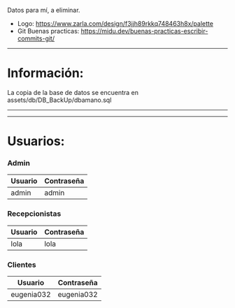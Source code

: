 Datos para mí, a eliminar.

 - Logo: https://www.zarla.com/design/f3jjh89rkkq748463h8x/palette
 - Git Buenas practicas: https://midu.dev/buenas-practicas-escribir-commits-git/
____________________________________________________________________________
# Información:

 La copia de la base de datos se encuentra en assets/db/DB_BackUp/dbamano.sql
____________________________________________________________________________


____________________________________________________________________________
# Usuarios:

### Admin
| Usuario | Contraseña |
|---|---|
| admin | admin |

### Recepcionistas
| Usuario | Contraseña |
|---|---|
| lola | lola |

### Clientes
| Usuario | Contraseña |
|---|---|
| eugenia032 | eugenia032 |
